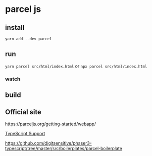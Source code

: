 # parcel js

## install

`yarn add --dev parcel`

## run

`yarn parcel src/html/index.html` or `npx parcel src/html/index.html`

### watch

## build

## Official site

<https://parceljs.org/getting-started/webapp/>

[TypeScript Support](https://parceljs.org/languages/typescript/)

<https://github.com/digitsensitive/phaser3-typescript/tree/master/src/boilerplates/parcel-boilerplate>
